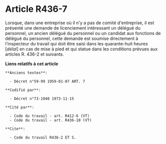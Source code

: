# Article R436-7

Lorsque, dans une entreprise où il n'y a pas de comité d'entreprise, il est présenté une demande de licenciement intéressant
un délégué du personnel, un ancien délégué du personnel ou un candidat aux fonctions de délégué du personnel, cette demande
est soumise directement à l'inspecteur du travail qui doit être saisi dans les quarante-huit heures [*délai*] en cas de mise
à pied et qui statue dans les conditions prévues aux articles R. 436-2 et suivants.

**Liens relatifs à cet article**

	**Anciens textes**:

	  - Décret n°59-99 1959-01-07 ART. 7

	**Codifié par**:

	  - Décret n°73-1048 1973-11-15

	**Cité par**:

	  - Code du travail - art. R412-6 (VT)
	  - Code du travail - art. R436-10 (VT)

	**Cite**:

	  - Code du travail R436-2 ET S.
